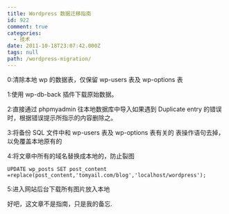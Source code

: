 ```yaml
---
title: Wordpress 数据迁移指南
id: 922
comment: true
categories:
  - 技术
date: 2011-10-18T23:07:42.000Z
tags: null
path: /wordpress-migration/
---
```



0:清除本地 wp 的数据表，仅保留 wp-users 表及 wp-options 表

1:使用 wp-db-back 插件下载原始数据。

2:直接通过 phpmyadmin 往本地数据库中导入如果遇到 Duplicate entry 的错误时，根据错误提示所指示的内容删除之。

3:将备份 SQL 文件中和 wp-users 表及 wp-options 表有关的 表操作语句去掉，以免覆盖本地原有的

4:将文章中所有的域名替换成本地的，防止裂图

    UPDATE wp_posts SET post_content =replace(post_content,'tomyail.com/blog','localhost/wordpress');

5:进入网站后台下载所有图片放入本地

好吧，这文章不是指南，只是我的备忘.
